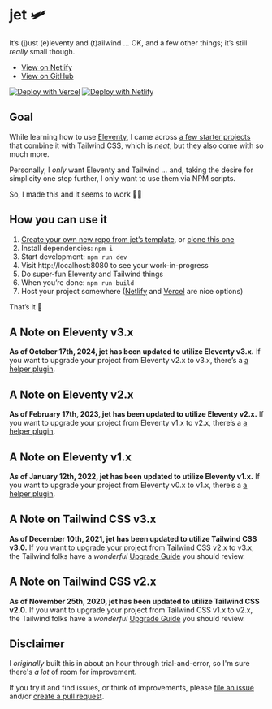 # jet 🛩
It’s (j)ust (e)leventy and (t)ailwind … OK, and a few other things; it’s still *really* small though.

* [View on Netlify](https://marcamos-jet.netlify.app/)
* [View on GitHub](https://github.com/marcamos/jet#readme)

[![Deploy with Vercel](https://vercel.com/button)](https://vercel.com/new/git/external?repository-url=https%3A%2F%2Fgithub.com%2Fmarcamos%2Fjet.git) [![Deploy with Netlify](https://www.netlify.com/img/deploy/button.svg)](https://app.netlify.com/start/deploy?repository=https://github.com/marcamos/jet)

## Goal
While learning how to use [Eleventy](https://www.11ty.dev/), I came across [a few starter projects](https://www.11ty.dev/docs/starter/) that combine it with Tailwind CSS, which is _neat_, but they also come with so much more.

Personally, I _only_ want Eleventy and Tailwind … and, taking the desire for simplicity one step further, I only want to use them via NPM scripts.

So, I made this and it seems to work 🤷‍♀️

## How you can use it
1. [Create your own new repo from jet’s template](https://github.com/marcamos/jet/generate), or [clone this one](https://docs.github.com/en/free-pro-team@latest/github/creating-cloning-and-archiving-repositories/cloning-a-repository)
2. Install dependencies: `npm i`
3. Start development: `npm run dev`
4. Visit http://localhost:8080 to see your work-in-progress
5. Do super-fun Eleventy and Tailwind things
6. When you’re done: `npm run build`
7. Host your project somewhere ([Netlify](https://www.netlify.com/) and [Vercel](https://vercel.com/) are nice options)

That’s it 🕺

## A Note on Eleventy v3.x
**As of October 17th, 2024, jet has been updated to utilize Eleventy v3.x.** If you want to upgrade your project from Eleventy v2.x to v3.x, there’s a [a helper plugin](https://github.com/11ty/eleventy-upgrade-help).

## A Note on Eleventy v2.x
**As of February 17th, 2023, jet has been updated to utilize Eleventy v2.x.** If you want to upgrade your project from Eleventy v1.x to v2.x, there’s a [a helper plugin](https://github.com/11ty/eleventy-upgrade-help).

## A Note on Eleventy v1.x
**As of January 12th, 2022, jet has been updated to utilize Eleventy v1.x.** If you want to upgrade your project from Eleventy v0.x to v1.x, there’s a [a helper plugin](https://github.com/11ty/eleventy-upgrade-help/tree/v1.x).

## A Note on Tailwind CSS v3.x
**As of December 10th, 2021, jet has been updated to utilize Tailwind CSS v3.0.** If you want to upgrade your project from Tailwind CSS v2.x to v3.x, the Tailwind folks have a _wonderful_ [Upgrade Guide](https://tailwindcss.com/docs/upgrade-guide) you should review.

## A Note on Tailwind CSS v2.x
**As of November 25th, 2020, jet has been updated to utilize Tailwind CSS v2.0.** If you want to upgrade your project from Tailwind CSS v1.x to v2.x, the Tailwind folks have a _wonderful_ [Upgrade Guide](https://tailwindcss.com/docs/upgrading-to-v2) you should review.


## Disclaimer
I _originally_ built this in about an hour through trial-and-error, so I'm sure there's _a lot_ of room for improvement.

If you try it and find issues, or think of improvements, please [file an issue](https://github.com/marcamos/jet/issues/new) and/or [create a pull request](https://docs.github.com/en/free-pro-team@latest/github/collaborating-with-issues-and-pull-requests/creating-a-pull-request).
